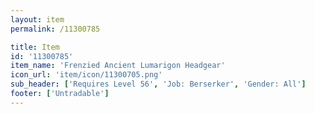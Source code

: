 ```yaml
---
layout: item
permalink: /11300785

title: Item
id: '11300785'
item_name: 'Frenzied Ancient Lumarigon Headgear'
icon_url: 'item/icon/11300705.png'
sub_header: ['Requires Level 56', 'Job: Berserker', 'Gender: All']
footer: ['Untradable']
---
```


